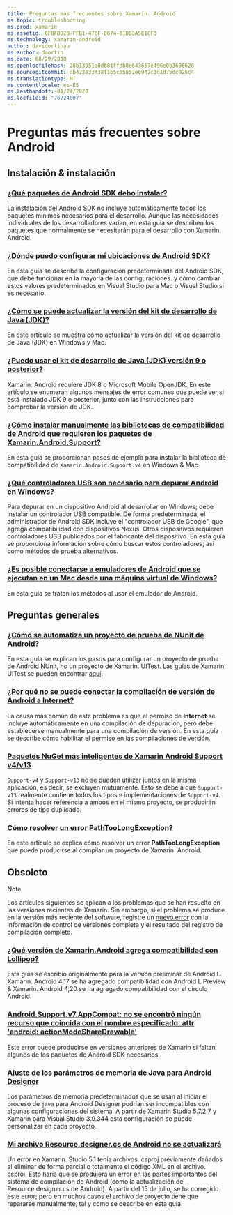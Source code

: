```yaml
---
title: Preguntas más frecuentes sobre Xamarin. Android
ms.topic: troubleshooting
ms.prod: xamarin
ms.assetid: 0F0FDD2B-FFB1-476F-B674-81DB3A5E1CF3
ms.technology: xamarin-android
author: davidortinau
ms.author: daortin
ms.date: 08/29/2018
ms.openlocfilehash: 28b13951a0d681ffdb8e643667e496e0b3606628
ms.sourcegitcommit: db422e33438f1b5c55852e6942c3d1d75dc025c4
ms.translationtype: MT
ms.contentlocale: es-ES
ms.lasthandoff: 01/24/2020
ms.locfileid: "76724007"
---
```

# <a name="android-frequently-asked-questions"></a>Preguntas más frecuentes sobre Android

## <a name="installation--setup"></a>Instalación & instalación

### <a name="which-android-sdk-packages-should-i-installinstall-android-sdk-packagesmd"></a>[¿Qué paquetes de Android SDK debo instalar?](install-android-sdk-packages.md)

La instalación del Android SDK no incluye automáticamente todos los paquetes mínimos necesarios para el desarrollo. Aunque las necesidades individuales de los desarrolladores varían, en esta guía se describen los paquetes que normalmente se necesitarán para el desarrollo con Xamarin. Android.

### <a name="where-can-i-set-my-android-sdk-locationsandroid-sdk-locationmd"></a>[¿Dónde puedo configurar mi ubicaciones de Android SDK?](android-sdk-location.md)

En esta guía se describe la configuración predeterminada del Android SDK, que debe funcionar en la mayoría de las configuraciones. y cómo cambiar estos valores predeterminados en Visual Studio para Mac o Visual Studio si es necesario.

### <a name="how-do-i-update-the-java-development-kit-jdk-versionupdate-jdkmd"></a>[¿Cómo se puede actualizar la versión del kit de desarrollo de Java (JDK)?](update-jdk.md)

En este artículo se muestra cómo actualizar la versión del kit de desarrollo de Java (JDK) en Windows y Mac.

### <a name="can-i-use-java-development-kit-jdk-version-9-or-laterjdk9-errorsmd"></a>[¿Puedo usar el kit de desarrollo de Java (JDK) versión 9 o posterior?](jdk9-errors.md)

Xamarin. Android requiere JDK 8 o Microsoft Mobile OpenJDK. En este artículo se enumeran algunos mensajes de error comunes que puede ver si está instalado JDK 9 o posterior, junto con las instrucciones para comprobar la versión de JDK.

### <a name="how-can-i-manually-install-the-android-support-libraries-required-by-the-xamarinandroidsupport-packagesinstall-android-support-librarymd"></a>[¿Cómo instalar manualmente las bibliotecas de compatibilidad de Android que requieren los paquetes de Xamarin.Android.Support?](install-android-support-library.md)

En esta guía se proporcionan pasos de ejemplo para instalar la biblioteca de compatibilidad de `Xamarin.Android.Support.v4` en Windows & Mac.

### <a name="what-usb-drivers-do-i-need-to-debug-android-on-windowsandroid-drivers-debug-windowsmd"></a>[¿Qué controladores USB son necesario para depurar Android en Windows?](android-drivers-debug-windows.md)

Para depurar en un dispositivo Android al desarrollar en Windows; debe instalar un controlador USB compatible. De forma predeterminada, el administrador de Android SDK incluye el "controlador USB de Google", que agrega compatibilidad con dispositivos Nexus.
Otros dispositivos requieren controladores USB publicados por el fabricante del dispositivo. En esta guía se proporciona información sobre cómo buscar estos controladores, así como métodos de prueba alternativos.

### <a name="is-it-possible-to-connect-to-android-emulators-running-on-a-mac-from-a-windows-vmconnect-android-emulator-mac-windowsmd"></a>[¿Es posible conectarse a emuladores de Android que se ejecutan en un Mac desde una máquina virtual de Windows?](connect-android-emulator-mac-windows.md)

En esta guía se tratan los métodos al usar el emulador de Android.

## <a name="general-questions"></a>Preguntas generales

### <a name="how-do-i-automate-an-android-nunit-test-projectautomate-android-nunit-testmd"></a>[¿Cómo se automatiza un proyecto de prueba de NUnit de Android?](automate-android-nunit-test.md)

En esta guía se explican los pasos para configurar un proyecto de prueba de Android NUnit, _no_ un proyecto de Xamarin. UITest. Las guías de Xamarin. UITest se pueden encontrar [aquí](/appcenter/test-cloud/preparing-for-upload).

### <a name="why-cant-my-android-release-build-connect-to-the-internetandroid-internetmd"></a>[¿Por qué no se puede conectar la compilación de versión de Android a Internet?](android-internet.md)

La causa más común de este problema es que el permiso de **Internet** se incluye automáticamente en una compilación de depuración, pero debe establecerse manualmente para una compilación de versión. En esta guía se describe cómo habilitar el permiso en las compilaciones de versión.

### <a name="smarter-xamarin-android-support-v4--v13-nuget-packagesandroid-support-v4v13-librariesmd"></a>[Paquetes NuGet más inteligentes de Xamarin Android Support v4/v13](android-support-v4v13-libraries.md)

`Support-v4` y `Support-v13` no se pueden utilizar juntos en la misma aplicación, es decir, se excluyen mutuamente. Esto se debe a que `Support-v13` realmente contiene todos los tipos e implementaciones de `Support-v4`. Si intenta hacer referencia a ambos en el mismo proyecto, se producirán errores de tipo duplicado.

### <a name="how-do-i-resolve-a-pathtoolongexception-errorpath-too-long-exceptionmd"></a>[Cómo resolver un error PathTooLongException?](path-too-long-exception.md)

En este artículo se explica cómo resolver un error **PathTooLongException** que puede producirse al compilar un proyecto de Xamarin. Android.

## <a name="deprecated"></a>Obsoleto

> [!NOTE]
> Los artículos siguientes se aplican a los problemas que se han resuelto en las versiones recientes de Xamarin. Sin embargo, si el problema se produce en la versión más reciente del software, registre un [nuevo error](~/cross-platform/troubleshooting/questions/howto-file-bug.md) con la información de control de versiones completa y el resultado del registro de compilación completo.

### <a name="what-version-of-xamarinandroid-added-lollipop-supportxa-lollipopmd"></a>[¿Qué versión de Xamarin.Android agrega compatibilidad con Lollipop?](xa-lollipop.md)

Esta guía se escribió originalmente para la versión preliminar de Android L. Xamarin. Android 4,17 se ha agregado compatibilidad con Android L Preview & Xamarin. Android 4,20 se ha agregado compatibilidad con el círculo Android.

### <a name="androidsupportv7appcompat---no-resource-found-that-matches-the-given-name-attr-androidactionmodesharedrawablemissing-action-mode-share-drawablemd"></a>[Android.Support.v7.AppCompat: no se encontró ningún recurso que coincida con el nombre especificado: attr 'android: actionModeShareDrawable'](missing-action-mode-share-drawable.md)

Este error puede producirse en versiones anteriores de Xamarin si faltan algunos de los paquetes de Android SDK necesarios.

### <a name="adjusting-java-memory-parameters-for-the-android-designerandroid-designer-java-memorymd"></a>[Ajuste de los parámetros de memoria de Java para Android Designer](android-designer-java-memory.md)

Los parámetros de memoria predeterminados que se usan al iniciar el proceso de `java` para Android Designer podrían ser incompatibles con algunas configuraciones del sistema. A partir de Xamarin Studio 5.7.2.7 y Xamarin para Visual Studio 3.9.344 esta configuración se puede personalizar en cada proyecto.

### <a name="my-android-resourcedesignercs-file-will-not-updateresource-designer-wont-updatemd"></a>[Mi archivo Resource.designer.cs de Android no se actualizará](resource-designer-wont-update.md)

Un error en Xamarin. Studio 5,1 tenía archivos. csproj previamente dañados al eliminar de forma parcial o totalmente el código XML en el archivo. csproj. Esto haría que se produjera un error en las partes importantes del sistema de compilación de Android (como la actualización de Resource.designer.cs de Android). A partir del 15 de julio, se ha corregido este error; pero en muchos casos el archivo de proyecto tiene que repararse manualmente, tal y como se describe en esta guía.
